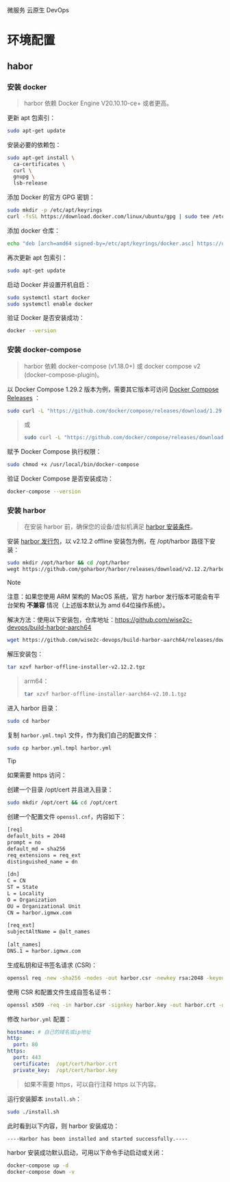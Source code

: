 微服务 云原生 DevOps



# 环境配置

## habor

### 安装 docker

> harbor 依赖 Docker Engine V20.10.10-ce+ 或者更高。

更新 apt 包索引：

```bash
sudo apt-get update
```

安装必要的依赖包：

```bash
sudo apt-get install \
  ca-certificates \
  curl \
  gnupg \
  lsb-release
```

添加 Docker 的官方 GPG 密钥：

```bash
sudo mkdir -p /etc/apt/keyrings
curl -fsSL https://download.docker.com/linux/ubuntu/gpg | sudo tee /etc/apt/keyrings/docker.asc
```

添加 docker 仓库：

```bash
echo "deb [arch=amd64 signed-by=/etc/apt/keyrings/docker.asc] https://download.docker.com/linux/ubuntu $(lsb_release -cs) stable" | sudo tee /etc/apt/sources.list.d/docker.list > /dev/null
```

再次更新 apt 包索引：

```bash
sudo apt-get update
```

启动 Docker 并设置开机自启：

```bash
sudo systemctl start docker
sudo systemctl enable docker

```

验证 Docker 是否安装成功：

```bash
docker --version
```



### 安装 docker-compose

> harbor 依赖 docker-compose (v1.18.0+) 或 docker compose v2 (docker-compose-plugin)。

以 Docker Compose 1.29.2 版本为例，需要其它版本可访问 [Docker Compose Releases](https://github.com/docker/compose/releases) ：

```bash
sudo curl -L "https://github.com/docker/compose/releases/download/1.29.2/docker-compose-$(uname -s)-$(uname -m)" -o /usr/local/bin/docker-compose
```

> 或
>
> ```bash
> sudo curl -L "https://github.com/docker/compose/releases/download/$(curl -s https://api.github.com/repos/docker/compose/releases/latest | grep -Po '"tag_name": "\K.*\d')" -o /usr/local/bin/docker-compose
> ```

赋予 Docker Compose 执行权限：

```bash
sudo chmod +x /usr/local/bin/docker-compose
```

验证 Docker Compose 是否安装成功：

```bash
docker-compose --version
```



### 安装 harbor

> 在安装 harbor 前，确保您的设备/虚拟机满足 [harbor 安装条件](https://goharbor.io/docs/2.12.0/install-config/installation-prereqs/)。

安装 [harbor 发行包](https://github.com/goharbor/harbor/releases)，以 v2.12.2 offline 安装包为例，在 /opt/harbor 路径下安装：

```bash
sudo mkdir /opt/harbor && cd /opt/harbor
wegt https://github.com/goharbor/harbor/releases/download/v2.12.2/harbor-offline-installer-v2.12.2.tgz
```

> [!note]
>
> 注意：如果您使用 ARM 架构的 MacOS 系统，官方 harbor 发行版本可能会有平台架构 **不兼容** 情况（上述版本默认为 amd 64位操作系统）。
>
> 解决方法：使用以下安装包，仓库地址：https://github.com/wise2c-devops/build-harbor-aarch64
>
> ```bash
> wget https://github.com/wise2c-devops/build-harbor-aarch64/releases/download/v2.10.1/harbor-offline-installer-aarch64-v2.10.1.tgz
> ```

解压安装包：

```bash
tar xzvf harbor-offline-installer-v2.12.2.tgz
```

> arm64：
>
> ```bash
> tar xzvf harbor-offline-installer-aarch64-v2.10.1.tgz
> ```

进入 harbor 目录：

```bash
sudo cd harbor
```

复制 `harbor.yml.tmpl` 文件，作为我们自己的配置文件：

```bash
sudo cp harbor.yml.tmpl harbor.yml
```

> [!tip]
>
> 如果需要 https 访问：
>
> 创建一个目录 /opt/cert 并且进入目录：
>
> ```bash
> sudo mkdir /opt/cert && cd /opt/cert
> ```
>
> 创建一个配置文件 `openssl.cnf`，内容如下：
>
> ```bash
> [req]
> default_bits = 2048
> prompt = no
> default_md = sha256
> req_extensions = req_ext
> distinguished_name = dn
>  
> [dn]
> C = CN
> ST = State
> L = Locality
> O = Organization
> OU = Organizational Unit
> CN = harbor.igmwx.com
>  
> [req_ext]
> subjectAltName = @alt_names
>  
> [alt_names]
> DNS.1 = harbor.igmwx.com
> ```
>
> 生成私钥和证书签名请求 (CSR)：
>
> ```bash
> openssl req -new -sha256 -nodes -out harbor.csr -newkey rsa:2048 -keyout harbor.key -config openssl.cnf
> ```
>
> 使用 CSR 和配置文件生成自签名证书：
>
> ```bash
> openssl x509 -req -in harbor.csr -signkey harbor.key -out harbor.crt -days 365 -extfile openssl.cnf -extensions req_ext
> ```

修改 `harbor.yml` 配置：

```yaml
hostname: # 自己的域名或ip地址
http:
  port: 80
https:
  port: 443
  certificate:  /opt/cert/harbor.crt
  private_key:  /opt/cert/harbor.key
```

> 如果不需要 https，可以自行注释 https 以下内容。

运行安装脚本 `install.sh`：

```bash
sudo ./install.sh
```

此时看到以下内容，则 harbor 安装成功：

```bash
----Harbor has been installed and started successfully.----
```

harbor 安装成功默认启动，可用以下命令手动启动或关闭：

```bash
docker-compose up -d
docker-compose down -v
```
